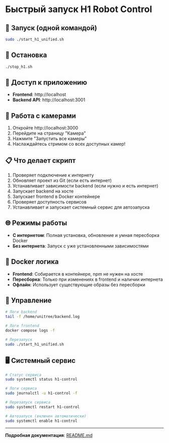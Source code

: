 # Быстрый запуск H1 Robot Control

## 🚀 Запуск (одной командой)
```bash
sudo ./start_h1_unified.sh
```

## 🛑 Остановка
```bash
./stop_h1.sh
```

## 📱 Доступ к приложению
- **Frontend**: http://localhost
- **Backend API**: http://localhost:3001

## 🎥 Работа с камерами

1. Откройте http://localhost:3000
2. Перейдите на страницу "Камера"
3. Нажмите "Запустить все камеры"
4. Наслаждайтесь стримом со всех доступных камер!

## 📋 Что делает скрипт
1. Проверяет подключение к интернету
2. Обновляет проект из Git (если есть интернет)
3. Устанавливает зависимости backend (если нужно и есть интернет)
4. Запускает backend на хосте
5. Запускает frontend в Docker контейнере
6. Проверяет доступность сервисов
7. Устанавливает и запускает системный сервис для автозапуска

## 🌐 Режимы работы
- **С интернетом**: Полная установка, обновление и умная пересборка Docker
- **Без интернета**: Запуск с уже установленными зависимостями

## 🐳 Docker логика
- **Frontend**: Собирается в контейнере, npm не нужен на хосте
- **Пересборка**: Только при изменениях в frontend и наличии интернета
- **Офлайн**: Использует существующие образы без пересборки

## 🔧 Управление
```bash
# Логи backend
tail -f /home/unitree/backend.log

# Логи frontend
docker compose logs -f

# Перезапуск
sudo ./start_h1_unified.sh
```

## 🖥️ Системный сервис
```bash
# Статус сервиса
sudo systemctl status h1-control

# Логи сервиса
sudo journalctl -u h1-control -f

# Перезапуск сервиса
sudo systemctl restart h1-control

# Автозапуск (включен автоматически)
sudo systemctl enable h1-control
```

---
**Подробная документация**: [README.md](README.md) 